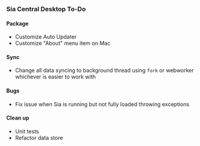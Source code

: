 ### Sia Central Desktop To-Do

#### Package

+ Customize Auto Updater
+ Customize "About" menu item on Mac

#### Sync

+ Change all data syncing to background thread using `fork` or webworker whichever is easier to work with

#### Bugs

+ Fix issue when Sia is running but not fully loaded throwing exceptions

#### Clean up

+ Unit tests
+ Refactor data store